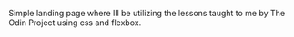 Simple landing page where Ill be utilizing the lessons taught to me by The Odin Project using css and flexbox.
